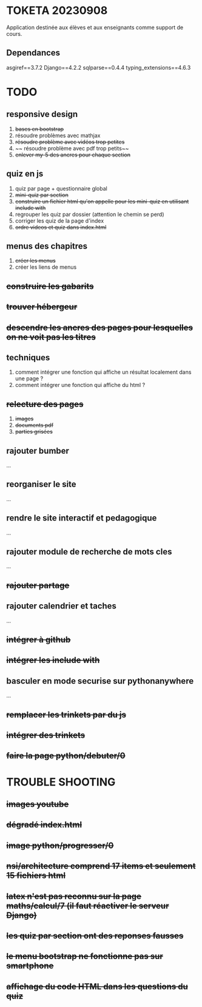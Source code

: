 # TOKETA 20230908

Application destinée aux élèves et aux enseignants comme support de cours.

## Dependances 
asgiref==3.7.2
Django==4.2.2
sqlparse==0.4.4
typing_extensions==4.6.3

# TODO

## responsive design
1. ~~bases en bootstrap~~ 
2. résoudre problèmes avec mathjax
3. ~~résoudre problème avec vidéos trop petites~~
4. ~~ résoudre problème avec pdf trop petits~~
5. ~~enlever my-5 des ancres pour chaque section~~

## quiz en js
1. quiz par page + questionnaire global
2. ~~mini-quiz par section~~
3. ~~construire un fichier html qu'on appelle pour les mini-quiz en utilisant include with~~
3. regrouper les quiz par dossier (attention le chemin se perd)
4. corriger les quiz de la page d'index
5. ~~ordre videos et quiz dans index.html~~

## menus des chapitres
1. ~~créer les menus~~
2. créer les liens de menus

## ~~construire les gabarits~~
## ~~trouver hébergeur~~
## ~~descendre les ancres des pages pour lesquelles on ne voit pas les titres~~

## techniques
1. comment intégrer une fonction qui affiche un résultat localement dans une page ?
2. comment intégrer une fonction qui affiche du html ?

## ~~relecture des pages~~
1. ~~images~~
2. ~~documents pdf~~
3. ~~parties grisées~~

## rajouter bumber
...

## reorganiser le site
...

## rendre le site interactif et pedagogique
...

## rajouter module de recherche de mots cles
...

## ~~rajouter partage~~

## rajouter calendrier et taches
...

## ~~intégrer à github~~
## ~~intégrer les include with~~

## basculer en mode securise sur pythonanywhere
...

## ~~remplacer les trinkets par du js~~
## ~~intégrer des trinkets~~
## ~~faire la page python/debuter/0~~

# TROUBLE SHOOTING

## ~~images youtube~~
## ~~dégradé index.html~~
## ~~image python/progresser/0~~
## ~~nsi/architecture comprend 17 items et seulement 15 fichiers html~~
## ~~latex n'est pas reconnu sur la page maths/calcul/7 (il faut réactiver le serveur Django)~~
## ~~les quiz par section ont des reponses fausses~~
## ~~le menu bootstrap ne fonctionne pas sur smartphone~~
## ~~affichage du code HTML dans les questions du quiz~~

